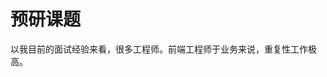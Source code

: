 # 预研课题




以我目前的面试经验来看，很多工程师。前端工程师于业务来说，重复性工作极高。

<!-- 前端工作重复性较高，我们希望重复性的工作要用工具来替代，

工具推广，也是工具开发者的义务。 -->
<!-- 只有正视错误，用制度和工具帮助改进和规避 -->
